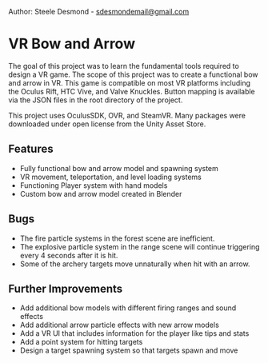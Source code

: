 Author: Steele Desmond - sdesmondemail@gmail.com
# VR Bow and Arrow

The goal of this project was to learn the fundamental tools required to design a VR game. The scope of this project was to create a functional bow and arrow in VR. This game is compatible on most VR platforms including the Oculus Rift, HTC Vive, and Valve Knuckles. Button mapping is available via the JSON files in the root directory of the project.

This project uses OculusSDK, OVR, and SteamVR. Many packages were downloaded under open license from the Unity Asset Store.
## Features
* Fully functional bow and arrow model and spawning system
* VR movement, teleportation, and level loading systems
* Functioning Player system with hand models
* Custom bow and arrow model created in Blender

## Bugs

* The fire particle systems in the forest scene are inefficient.
* The explosive particle system in the range scene will continue triggering every 4 seconds after it is hit.
* Some of the archery targets move unnaturally when hit with an arrow.

## Further Improvements
* Add additional bow models with different firing ranges and sound effects
* Add additional arrow particle effects with new arrow models
* Add a VR UI that includes information for the player like tips and stats
* Add a point system for hitting targets
* Design a target spawning system so that targets spawn and move

